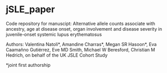 # jSLE_paper


Code repository for manuscipt:
Alternative allele counts associate with ancestry, age at disease onset, organ involvement and disease severity in juvenile-onset systemic lupus erythematosus


Authors: Valentina Natoli*, Amandine Charras*, Megan SR Hasoon*, Eva Caamañno Gutiérrez, Eve MD Smith, Michael W Beresford, Christian M Hedrich, on behalf of the UK JSLE Cohort Study

*joint first authorship
 
